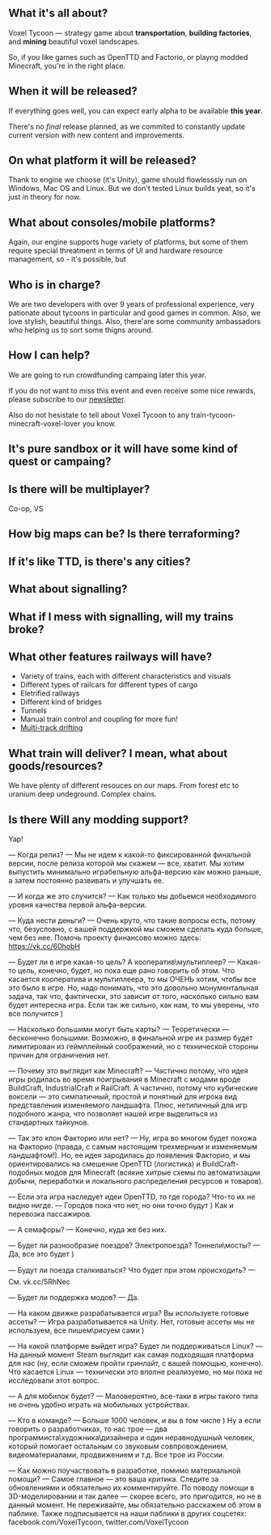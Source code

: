 ## What it's all about?

Voxel Tycoon — strategy game about **transportation**, **building&nbsp;factories**, and **mining** beautiful voxel landscapes.

So, if you like games such as OpenTTD and Factorio, or playng modded Minecraft, you're in the right place.

## When it will be released?

If everything goes well, you can expect early alpha to be available **this year**.

There's no *final* release planned, as we commited to constantly update current version with new content and improvements.

## On what platform it will be released?

Thank to engine we choose (it's Unity), game should flowlesssly run on Windows, Mac OS and Linux. But we don't tested Linux builds yeat,
so it's just in theory for now.

## What about consoles/mobile platforms?

Again, our engine supports huge variety of platforms, but some of them require special threatment in terms of UI and hardware resource management, so - it's possible,
but

## Who is in charge?

We are two developers with over 9 years of professional experience, very pationate about tycoons in particular and good games in common.
Also, we love stylish, beautiful things. Also, there'are some community ambassadors who helping us to sort some thigns around.

## How I can help?

We are going to run crowdfunding campaing later this year.

If you do not want to miss this event and even receive some nice rewards, please subscribe to our [newsletter]({{site.newsletter_url}}).

Also do not hesistate to tell about Voxel Tycoon to any train-tycoon-minecraft-voxel-lover you know.

## It's pure sandbox or it will have some kind of quest or campaing?

## Is there will be multiplayer?

Co-op, VS

## How big maps can be? Is there terraforming?

## If it's like TTD, is there's any cities?

## What about signalling?

## What if I mess with signalling, will my trains broke?

## What other features railways will have?

* Variety of trains, each with different characteristics and visuals
* Different types of railcars for different types of cargo
* Eletrified railways
* Different kind of bridges
* Tunnels
* Manual train control and coupling for more fun!
* [Multi-track drifting]()

## What train will deliver? I mean, what about goods/resources?

We have plenty of different resouces on our maps. From forest etc to uranium deep undeground. Complex chains.

## Is there Will any modding support?

Yap!


— Когда релиз?
— Мы не идем к какой-то фиксированной финальной версии, после релиза которой мы скажем — все, хватит. Мы хотим выпустить минимально играбельную альфа-версию как можно раньше, а затем постоянно развивать и улучшать ее.

— И когда же это случится?
— Как только мы добьемся необходимого уровня качества первой альфа-версии.

— Куда нести деньги?
— Очень круто, что такие вопросы есть, потому что, безусловно, с вашей поддержкой мы сможем сделать куда больше, чем без нее. Помочь проекту финансово можно здесь: https://vk.cc/60hobH

— Будет ли в игре какая-то цель? А кооператив\мультиплеер?
— Какая-то цель, конечно, будет, но пока еще рано говорить об этом. Что касается кооператива и мультиплеера, то мы ОЧЕНЬ хотим, чтобы все это было в игре. Но, надо понимать, что это довольно монументальная задача, так что, фактически, это зависит от того, насколько сильно вам будет интересна игра. Если так же сильно, как нам, то мы уверены, что все получится )

— Насколько большими могут быть карты?
— Теоретически — бесконечно большими. Возможно, в финальной игре их размер будет лимитирован из геймплейный соображений, но с технической стороны причин для ограничения нет.

— Почему это выглядит как Minecraft?
— Частично потому, что идея игры родилась во время поигрывания в Minecraft с модами вроде BuildCraft, IndustrialCraft и RailCraft. А частично, потому что кубические воксели — это симпатичный, простой и понятный для игрока вид представления изменяемого ландшафта. Плюс, нетипичный для игр подобного жанра, что позволяет нашей игре выделиться из стандартных тайкунов.

— Так это клон Факторио или нет?
— Ну, игра во многом будет похожа на Факторио (правда, с самым настоящим трехмерным и изменяемым ландшафтом!). Но, ее идея зародилась до появления Факторио, и мы ориентировались на смешение OpenTTD (логистика) и BuildСraft-подобных модов для Minecraft (всякие хитрые схемы по автоматизации добычи, переработки и локального распределения ресурсов и товаров).

— Если эта игра наследует идеи OpenTTD, то где города? Что-то их не видно нигде.
— Городов пока что нет, но они точно будут ) Как и перевозка пассажиров.

— А семафоры?
— Конечно, куда же без них.

— Будет ли разнообразие поездов? Электропоезда? Тоннели\мосты?
— Да, все это будет )

— Будут ли поезда сталкиваться? Что будет при этом происходить?
— См. vk.cc/5RhNec

— Будет ли поддержка модов?
— Да.

— На каком движке разрабатывается игра? Вы используете готовые ассеты?
— Игра разрабатывается на Unity. Нет, готовые ассеты мы не используем, все пишем\рисуем сами )

— На какой платформе выйдет игра? Будет ли поддерживаться Linux?
— На данный момент Steam выглядит как самая подходящая платформа для нас (ну, если сможем пройти гринлайт, с вашей помощью, конечно). Что касается Linux — технически это вполне реализуемо, но мы пока не исследовали этот вопрос. 

— А для мобилок будет?
— Маловероятно, все-таки в игры такого типа не очень удобно играть на мобильных устройствах.

— Кто в команде?
— Больше 1000 человек, и вы в том числе ) Ну а если говорить о разработчиках, то нас трое — два программиста\художника\дизайнера и один неравнодушный человек, который помогает остальным со звуковым совпровождением, видеоматериалами, продвижением и т.д. Все трое из России.

— Как можно поучаствовать в разработке, помимо материальной помощи?
— Самое главное — это ваша критика. Следите за обновлениями и обязательно их комментируйте. По поводу помощи в 3D-моделировании и так далее — скорее всего, это пригодится, но не в данный момент. Не переживайте, мы обязательно расскажем об этом в паблике. Также подписывается на наши паблики в других соцсетях: facebook.com/VoxelTycoon, twitter.com/VoxelTycoon 